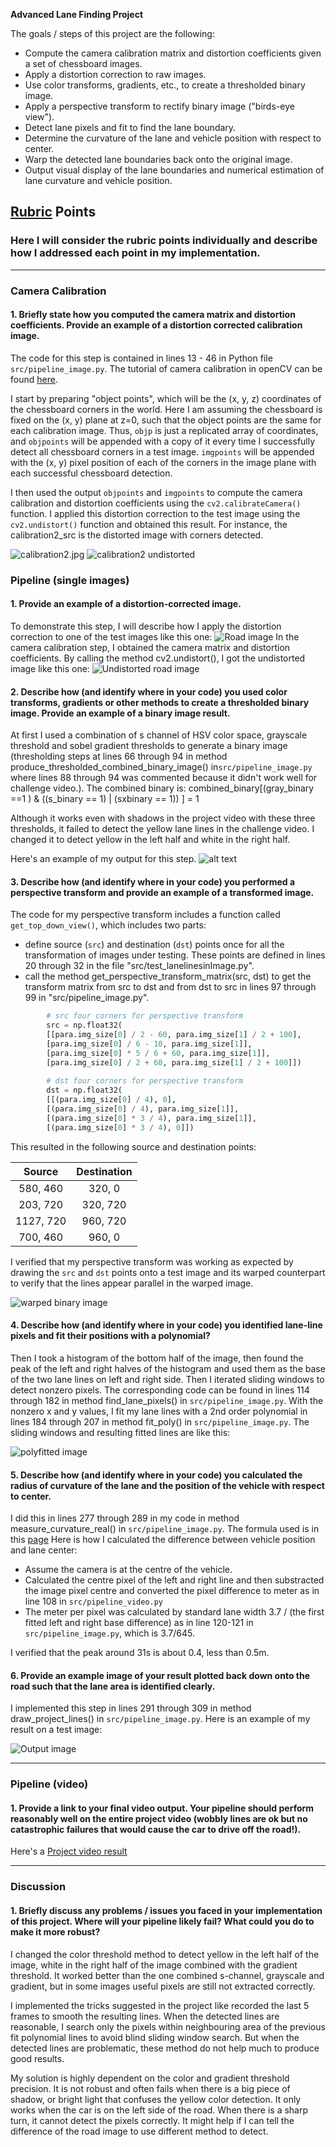 **Advanced Lane Finding Project**

The goals / steps of this project are the following:

* Compute the camera calibration matrix and distortion coefficients given a set of chessboard images.
* Apply a distortion correction to raw images.
* Use color transforms, gradients, etc., to create a thresholded binary image.
* Apply a perspective transform to rectify binary image ("birds-eye view").
* Detect lane pixels and fit to find the lane boundary.
* Determine the curvature of the lane and vehicle position with respect to center.
* Warp the detected lane boundaries back onto the original image.
* Output visual display of the lane boundaries and numerical estimation of lane curvature and vehicle position.

[//]: # (Image References)

[image1]: ./output_images/calibration2_src.jpg "Distorted"
[image2]: ./output_images/calibration2_dst.jpg "Undistorted"
[image3]: ./test_images/test1.jpg "Road img"
[image4]: ./output_images/test1_undistorted.png "Undistorted road img"
[image5]: ./output_images/test1_thresholded.png "Binary img"
[image6]: ./output_images/test1_warped.png "Warp img"
[image7]: ./output_images/test1_fittedPoly.png "Fit Visual"
[image8]: ./output_images/test1_projected.png "Output img"
[video1]: ./project_video.mp4 "Video"
[video2]: ./project_video_output.mp4 "Result video"
[video3]: ./challenge_video.mp4 "Chanllenge video"
[video4]: ./challenge_video_output.mp4 "Challenge result video"

## [Rubric](https://review.udacity.com/#!/rubrics/571/view) Points

### Here I will consider the rubric points individually and describe how I addressed each point in my implementation.  

---
### Camera Calibration

#### 1. Briefly state how you computed the camera matrix and distortion coefficients. Provide an example of a distortion corrected calibration image.

The code for this step is contained in lines 13 - 46 in Python file `src/pipeline_image.py`.  The tutorial of camera calibration in openCV can be found [here](https://opencv-python-tutroals.readthedocs.io/en/latest/py_tutorials/py_calib3d/py_calibration/py_calibration.html).

I start by preparing "object points", which will be the (x, y, z) coordinates of the chessboard corners in the world. Here I am assuming the chessboard is fixed on the (x, y) plane at z=0, such that the object points are the same for each calibration image.  Thus, `objp` is just a replicated array of coordinates, and `objpoints` will be appended with a copy of it every time I successfully detect all chessboard corners in a test image.  `imgpoints` will be appended with the (x, y) pixel position of each of the corners in the image plane with each successful chessboard detection.  

I then used the output `objpoints` and `imgpoints` to compute the camera calibration and distortion coefficients using the `cv2.calibrateCamera()` function.  I applied this distortion correction to the test image using the `cv2.undistort()` function and obtained this result. For instance, the calibration2_src is the distorted image with corners detected. 

![calibration2.jpg][image1]
![calibration2 undistorted][image2]

### Pipeline (single images)

#### 1. Provide an example of a distortion-corrected image.

To demonstrate this step, I will describe how I apply the distortion correction to one of the test images like this one:
![Road image][image3]
In the camera calibration step, I obtained the camera matrix and distortion coefficients. By calling the method cv2.undistort(), I got the undistorted image like this one:
![Undistorted road image][image4]

#### 2. Describe how (and identify where in your code) you used color transforms, gradients or other methods to create a thresholded binary image.  Provide an example of a binary image result.

At first I used a combination of s channel of HSV color space, grayscale threshold and sobel gradient thresholds to generate a binary image (thresholding steps at lines 66 through 94 in method produce_thresholded_combined_binary_image() in`src/pipeline_image.py` where lines 88 through 94 was commented because it didn't work well for challenge video.). The combined binary is:
    combined_binary[(gray_binary ==1 ) & ((s_binary == 1) | (sxbinary == 1)) ] = 1

Although it works even with shadows in the project video with these three thresholds, it failed to detect the yellow lane lines in the challenge video. I changed it to detect yellow in the left half and white in the right half. 

Here's an example of my output for this step.
![alt text][image5]

#### 3. Describe how (and identify where in your code) you performed a perspective transform and provide an example of a transformed image.

The code for my perspective transform includes a function called `get_top_down_view()`, which includes two parts:
* define source (`src`) and destination (`dst`) points once for all the transformation of images under testing. These points are defined in lines 20 through 32 in the file "src/test_lanelinesinImage.py".
* call the method get_perspective_transform_matrix(src, dst) to get the transform matrix from src to dst and from dst to src in lines 97 through 99 in "src/pipeline_image.py".
```python
        # src four corners for perspective transform
        src = np.float32(
        [[para.img_size[0] / 2 - 60, para.img_size[1] / 2 + 100],
        [para.img_size[0] / 6 - 10, para.img_size[1]],
        [para.img_size[0] * 5 / 6 + 60, para.img_size[1]],
        [para.img_size[0] / 2 + 60, para.img_size[1] / 2 + 100]])
        
        # dst four corners for perspective transform
        dst = np.float32(
        [[(para.img_size[0] / 4), 0],
        [(para.img_size[0] / 4), para.img_size[1]],
        [(para.img_size[0] * 3 / 4), para.img_size[1]],
        [(para.img_size[0] * 3 / 4), 0]])
```

This resulted in the following source and destination points:

| Source        | Destination   | 
|:-------------:|:-------------:| 
| 580, 460      | 320, 0        | 
| 203, 720      | 320, 720      |
| 1127, 720     | 960, 720      |
| 700, 460      | 960, 0        |

I verified that my perspective transform was working as expected by drawing the `src` and `dst` points onto a test image and its warped counterpart to verify that the lines appear parallel in the warped image.

![warped binary image][image6]

#### 4. Describe how (and identify where in your code) you identified lane-line pixels and fit their positions with a polynomial?

Then I took a histogram of the bottom half of the image, then found the peak of the left and right halves of the histogram and used them as the base of the two lane lines on left and right side. Then I iterated sliding windows to detect nonzero pixels. The corresponding code can be found in lines 114 through 182 in method find_lane_pixels() in `src/pipeline_image.py`. 
With the nonzero x and y values, I fit my lane lines with a 2nd order polynomial in lines 184 through 207 in method fit_poly() in `src/pipeline_image.py`. The sliding windows and resulting fitted lines are like this:

![polyfitted image][image7]

#### 5. Describe how (and identify where in your code) you calculated the radius of curvature of the lane and the position of the vehicle with respect to center. 

I did this in lines 277 through 289 in my code in method measure_curvature_real() in `src/pipeline_image.py`. The formula used is in this [page](https://www.intmath.com/applications-differentiation/8-radius-curvature.php)
Here is how I calculated the difference between vehicle position and lane center:
* Assume the camera is at the centre of the vehicle.
* Calculated the centre pixel of the left and right line and then substracted the image pixel centre and converted the pixel difference to meter as in line 108 in `src/pipeline_video.py`
* The meter per pixel was calculated by standard lane width 3.7 / (the first fitted left and right base difference) as in line 120-121 in `src/pipeline_image.py`, which is 3.7/645.

I verified that the peak around 31s is about 0.4, less than 0.5m.

#### 6. Provide an example image of your result plotted back down onto the road such that the lane area is identified clearly.

I implemented this step in lines 291 through 309 in method draw_project_lines() in `src/pipeline_image.py`.  Here is an example of my result on a test image:

![Output image][image8]

---

### Pipeline (video)

#### 1. Provide a link to your final video output.  Your pipeline should perform reasonably well on the entire project video (wobbly lines are ok but no catastrophic failures that would cause the car to drive off the road!).

Here's a [Project video result][video2]

---

### Discussion

#### 1. Briefly discuss any problems / issues you faced in your implementation of this project.  Where will your pipeline likely fail?  What could you do to make it more robust?

I changed the color threshold method to detect yellow in the left half of the image, white in the right half of the image combined with the gradient threshold. It worked better than the one combined s-channel, grayscale and gradient, but in some images useful pixels are still not extracted correctly.

I implemented the tricks suggested in the project like recorded the last 5 frames to smooth the resulting lines. When the detected lines are reasonable, I search only the pixels within neighbouring area of the previous fit polynomial lines to avoid blind sliding window search. But when the detected lines are problematic, these method do not help much to produce good results.

My solution is highly dependent on the color and gradient threshold precision. It is not robust and often fails when there is a big piece of shadow, or bright light that confuses the yellow color detection. It only works when the car is on the left side of the road. When there is a sharp turn, it cannot detect the pixels correctly. It might help if I can tell the difference of the road image to use different method to detect.
